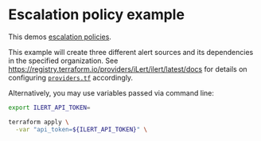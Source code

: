 # Escalation policy example

This demos [escalation policies](https://docs.ilert.com/getting-started/readme#escalation-policy).

This example will create three different alert sources and its dependencies in the specified organization. See https://registry.terraform.io/providers/iLert/ilert/latest/docs for details on configuring [`providers.tf`](./providers.tf) accordingly.

Alternatively, you may use variables passed via command line:

```sh
export ILERT_API_TOKEN=
```

```sh
terraform apply \
  -var "api_token=${ILERT_API_TOKEN}" \
```
